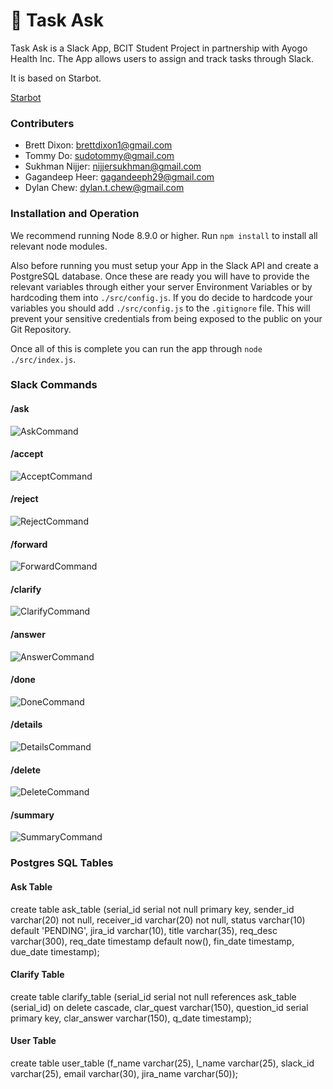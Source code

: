# 🌟 Task Ask


Task Ask is a Slack App, BCIT Student Project in partnership with Ayogo Health Inc.  The App allows users to assign and track tasks through Slack.  

It is based on Starbot.

[Starbot](https://blog.heroku.com/how-to-deploy-your-slack-bots-to-heroku) 

### Contributers
* Brett Dixon:  [brettdixon1@gmail.com](brettdixon1@gmail.com)
* Tommy Do: [sudotommy@gmail.com](sudotommy@gmail.com)
* Sukhman Nijjer: [nijjersukhman@gmail.com](nijjersukhman@gmail.com)
* Gagandeep Heer: [gagandeeph29@gmail.com](gagandeeph29@gmail.com)
* Dylan Chew: [dylan.t.chew@gmail.com](dylan.t.chew@gmail.com)

### Installation and Operation

We recommend running Node 8.9.0 or higher.  Run `npm install` to install all relevant node modules.

Also before running you must setup your App in the Slack API and create a PostgreSQL database.  Once these are ready you will have to provide the relevant variables through either your server Environment Variables or by hardcoding them into `./src/config.js`.  If you do decide to hardcode your variables you should add `./src/config.js` to the `.gitignore` file.  This will prevent your sensitive credentials from being exposed to the public on your Git Repository.

Once all of this is complete you can run the app through `node ./src/index.js`.

### Slack Commands

#### /ask
![AskCommand](https://i.imgur.com/Hj24LyDh.png "Ask Command")
#### /accept
![AcceptCommand](https://i.imgur.com/iS3rIsMh.png "Accept Command")
#### /reject
![RejectCommand](https://i.imgur.com/KpOm0FQh.png "Reject Command")
#### /forward
![ForwardCommand](https://i.imgur.com/2Rzz1wyh.png "Forward Command")
#### /clarify
![ClarifyCommand](https://i.imgur.com/UWI7pOkh.png "Clarify Command")
#### /answer
![AnswerCommand](https://i.imgur.com/SlnQu6ih.png "Answer Command")
#### /done
![DoneCommand](https://i.imgur.com/hcLwPWAh.png "Done Command")
#### /details
![DetailsCommand](https://i.imgur.com/GtWKMaxh.png "Details Command")
#### /delete
![DeleteCommand](https://i.imgur.com/6Hzb7pAl.png "Delete Command")
#### /summary
![SummaryCommand](https://i.imgur.com/QQhZdHbl.png "Summary Command")

### Postgres SQL Tables
#### Ask Table
create table ask_table (serial_id serial not null primary key, sender_id varchar(20) not null, receiver_id varchar(20) not null, 
status varchar(10) default 'PENDING', jira_id varchar(10), title varchar(35), req_desc varchar(300), req_date timestamp default now(), fin_date timestamp, due_date timestamp);

#### Clarify Table
create table clarify_table (serial_id serial not null references ask_table (serial_id) on delete cascade, 
clar_quest varchar(150), question_id serial primary key, clar_answer varchar(150), q_date timestamp);

#### User Table
create table user_table (f_name varchar(25), l_name varchar(25), slack_id varchar(25), email varchar(30), 
jira_name varchar(50));
